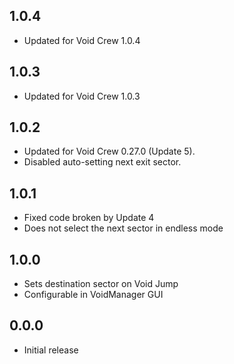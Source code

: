 ## 1.0.4
- Updated for Void Crew 1.0.4

## 1.0.3
- Updated for Void Crew 1.0.3

## 1.0.2
- Updated for Void Crew 0.27.0 (Update 5).
- Disabled auto-setting next exit sector.

## 1.0.1
- Fixed code broken by Update 4
- Does not select the next sector in endless mode

## 1.0.0
- Sets destination sector on Void Jump
- Configurable in VoidManager GUI

## 0.0.0
- Initial release